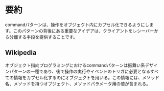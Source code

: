 # 要約
commandパターンは、操作をオブジェクト内にカプセル化できるようにします。このパターンの背後にある重要なアイデアは、クライアントをレシーバーから分離する手段を提供することです。


## Wikipedia
オブジェクト指向プログラミングにおけるcommandパターンは振舞い系デザインパターンの一種であり、後で操作の実行やイベントのトリガに必要となるすべての情報をカプセル化するのにオブジェクトを用いる。この情報には、メソッド名、メソッドを持つオブジェクト、メソッドパラメータ用の値が含まれる。
